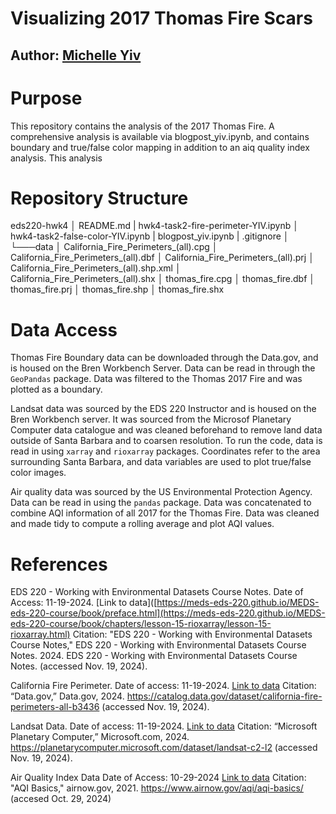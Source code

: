 # Visualizing 2017 Thomas Fire Scars
## Author: [Michelle Yiv](https://github.com/mmyiv)

# Purpose
This repository contains the analysis of the 2017 Thomas Fire. A comprehensive analysis is available via blogpost_yiv.ipynb, and contains boundary and true/false color mapping in addition to an aiq quality index analysis. This analysis 



# Repository Structure

eds220-hwk4
│   README.md
|   hwk4-task2-fire-perimeter-YIV.ipynb
│   hwk4-task2-false-color-YIV.ipynb
|   blogpost_yiv.ipynb
|   .gitignore
│
└───data
    │ California_Fire_Perimeters_(all).cpg
    │ California_Fire_Perimeters_(all).dbf
    │ California_Fire_Perimeters_(all).prj
    │ California_Fire_Perimeters_(all).shp.xml
    │ California_Fire_Perimeters_(all).shx
    │ thomas_fire.cpg
    │ thomas_fire.dbf
    │ thomas_fire.prj
    │ thomas_fire.shp
    │ thomas_fire.shx

# Data Access
Thomas Fire Boundary data can be downloaded through the Data.gov, and is housed on the Bren Workbench Server. Data can be read in through the `GeoPandas` package. Data was filtered to the Thomas 2017 Fire and was plotted as a boundary.

Landsat data was sourced by the EDS 220 Instructor and is housed on the Bren Workbench server. It was sourced from the Microsof Planetary Computer data catalogue and was cleaned beforehand to remove land data outside of Santa Barbara and to coarsen resolution.  To run the code, data is read in using `xarray` and `rioxarray` packages. Coordinates refer to the area surrounding Santa Barbara, and data variables are used to plot true/false color images.

Air quality data was sourced by the US Environmental Protection Agency. Data can be read in using the `pandas` package. Data was concatenated to combine AQI information of all 2017 for the Thomas Fire. Data was cleaned and made tidy to compute a rolling average and plot AQI values.


# References

EDS 220 - Working with Environmental Datasets Course Notes.
Date of Access: 11-19-2024.
[Link to data]([https://meds-eds-220.github.io/MEDS-eds-220-course/book/preface.html](https://meds-eds-220.github.io/MEDS-eds-220-course/book/chapters/lesson-15-rioxarray/lesson-15-rioxarray.html)
Citation: "EDS 220 - Working with Environmental Datasets Course Notes," EDS 220 - Working with Environmental Datasets Course Notes. 2024. EDS 220 - Working with Environmental Datasets Course Notes. (accessed Nov. 19, 2024).

California Fire Perimeter.
Date of access: 11-19-2024.
[Link to data](https://catalog.data.gov/dataset/california-fire-perimeters-all-b3436)
Citation: “Data.gov,” Data.gov, 2024. https://catalog.data.gov/dataset/california-fire-perimeters-all-b3436 (accessed Nov. 19, 2024).

Landsat Data.
Date of access: 11-19-2024.
[Link to data](https://planetarycomputer.microsoft.com/dataset/landsat-c2-l2)
Citation: “Microsoft Planetary Computer,” Microsoft.com, 2024. https://planetarycomputer.microsoft.com/dataset/landsat-c2-l2 (accessed Nov. 19, 2024).

Air Quality Index Data
Date of Access: 10-29-2024
[Link to data](https://www.airnow.gov/aqi/aqi-basics/)
Citation: "AQI Basics," airnow.gov, 2021. https://www.airnow.gov/aqi/aqi-basics/ (accesed Oct. 29, 2024)
    
    
    
